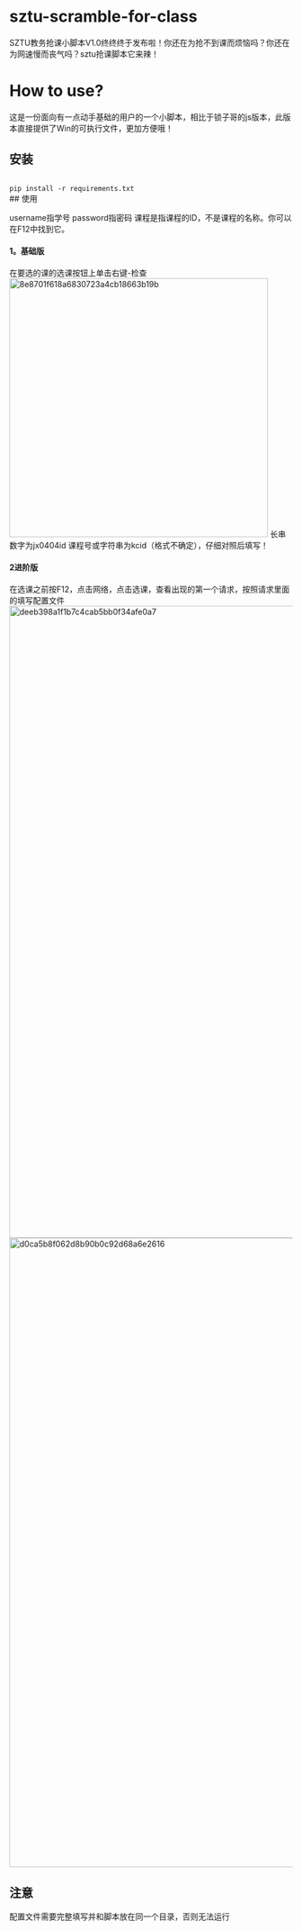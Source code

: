 # sztu-scramble-for-class
SZTU教务抢课小脚本V1.0终终终于发布啦！你还在为抢不到课而烦恼吗？你还在为网速慢而丧气吗？sztu抢课脚本它来辣！
# How to use?
这是一份面向有一点动手基础的用户的一个小脚本，相比于锁子哥的js版本，此版本直接提供了Win的可执行文件，更加方便哦！

## 安装
<code>
pip install -r requirements.txt
</code>
## 使用

  username指学号
  password指密码
  课程是指课程的ID，不是课程的名称。你可以在F12中找到它。
  #### 1。基础版
  在要选的课的选课按钮上单击右键-检查
  <img width="460" alt="8e8701f618a6830723a4cb18663b19b" src="https://user-images.githubusercontent.com/50409074/221406356-b8957fb1-43cf-4ae2-84c0-95852e18f345.png"> 
  长串数字为jx0404id 课程号或字符串为kcid（格式不确定），仔细对照后填写！
  #### 2进阶版
  在选课之前按F12，点击网络，点击选课，查看出现的第一个请求，按照请求里面的填写配置文件
  <img width="1123" alt="deeb398a1f1b7c4cab5bb0f34afe0a7" src="https://user-images.githubusercontent.com/50409074/221406505-6b820976-5616-4174-96cf-2c04a5f31a7f.png">
<img width="1118" alt="d0ca5b8f062d8b90b0c92d68a6e2616" src="https://user-images.githubusercontent.com/50409074/221406512-2fb37d7f-add2-43e6-abf6-db8103eb9349.png">
## 注意
配置文件需要完整填写并和脚本放在同一个目录，否则无法运行
